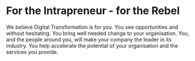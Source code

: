 # For the Intrapreneur - for the Rebel

We believe Digital Transformation is for you. You see opportunities and without hesitating. You bring well needed change to your organisation. You, and the people around you, will make your company the leader in its industry. You help accelerate the potential of your organisation and the services you provide.

